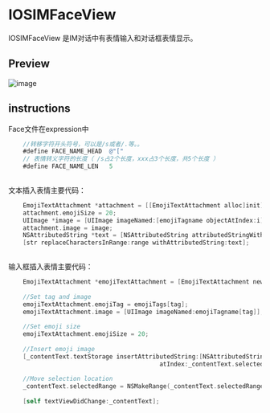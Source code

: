 # IOSIMFaceView
IOSIMFaceView 是IM对话中有表情输入和对话框表情显示。

## Preview

![image](https://raw.githubusercontent.com/DavidWangTM/IOSIMFaceView/master/nice.gif)
## instructions

Face文件在expression中
```Objective-C
	//转移字符开头符号，可以是/s或者/.等。。
    #define FACE_NAME_HEAD  @"["
	// 表情转义字符的长度（ /s占2个长度，xxx占3个长度，共5个长度 ）
	#define FACE_NAME_LEN   5
  
```

文本插入表情主要代码：
```Objective-C
	EmojiTextAttachment *attachment = [[EmojiTextAttachment alloc]init];
    attachment.emojiSize = 20;
    UIImage *image = [UIImage imageNamed:[emojiTagname objectAtIndex:i]];
    attachment.image = image;
    NSAttributedString *text = [NSAttributedString attributedStringWithAttachment:attachment];
    [str replaceCharactersInRange:range withAttributedString:text];
  
```

输入框插入表情主要代码：
```Objective-C
	EmojiTextAttachment *emojiTextAttachment = [EmojiTextAttachment new];
    
    //Set tag and image
    emojiTextAttachment.emojiTag = emojiTags[tag];
    emojiTextAttachment.image = [UIImage imageNamed:emojiTagname[tag]];
    
    //Set emoji size
    emojiTextAttachment.emojiSize = 20;
    
    //Insert emoji image
    [_contentText.textStorage insertAttributedString:[NSAttributedString attributedStringWithAttachment:emojiTextAttachment]
                                          atIndex:_contentText.selectedRange.location];
    
    //Move selection location
    _contentText.selectedRange = NSMakeRange(_contentText.selectedRange.location + 1, _contentText.selectedRange.length);
    
    [self textViewDidChange:_contentText];
```    
